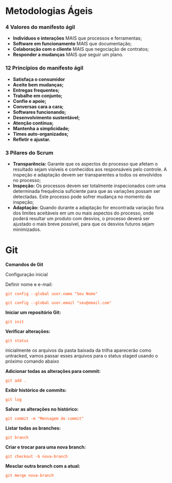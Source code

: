 <h1>Metodologias Ágeis</h1>
  <h3>4 Valores do manifesto ágil</h3>
 <ul>
  <li> <strong>Indivíduos e interações</strong> MAIS que processos e ferramentas;</li>
  <li> <strong>Software em funcionamento</strong> MAIS que documentação;</li>
  <li> <strong>Colaboração com o cliente</strong> MAIS que negociação de contratos;</li>
  <li> <strong>Responder a mudanças</strong> MAIS que seguir um plano.</li>
</ul>

  <h3>12 Princípios do manifesto ágil</h3>
   <ul>
  <li> <strong>Satisfaça o consumidor</strong></li>
  <li> <strong>Aceite bem mudanças;</strong></li>
  <li> <strong>Entregas frequentes;</strong></li>
  <li> <strong>Trabalhe em conjunto;</strong></li>
  <li> <strong>Confie e apoie;</strong></li>
  <li> <strong>Conversas cara a cara;</strong></li>
  <li> <strong>Softwares funcionando;</strong></li>
  <li> <strong>Desenvolvimento sustentável;</strong></li>
  <li> <strong>Atenção contínua;</strong></li>
  <li> <strong>Mantenha a simplicidade;</strong></li>
  <li> <strong>Times auto-organizados;</strong></li>
  <li> <strong>Refletir e ajustar.</strong></li>
</ul>

<h3>3 Pilares do Scrum</h3>
<ul>
  <li><strong>Transparência:</strong> Garante que os aspectos do processo que afetam o resultado sejam visíveis e conhecidos aos responsáveis pelo controle. A inspeção e adaptação devem ser transparentes a todos os envolvidos no processo;</li>
  <li><strong>Inspeção:</strong> Os processos devem ser totalmente inspecionados com uma determinada frequência suficiente para que as variações possam ser detectadas. Este processo pode sofrer mudança no momento da inspeção;</li>
  <li><strong>Adaptação:</strong> Quando durante a adaptação for encontrada variação fora dos limites aceitáveis em um ou mais aspectos do processo, onde poderá resultar um produto com desvios, o processo deverá ser ajustado o mais breve possível, para que os desvios futuros sejam minimizados.</li>
  
</ul>



<h1>Git</h1>

<p> 
 <p><strong>Comandos de Git</strong></p>  

  Configuração inicial
  <p>Definir nome e e-mail:</p>
<p><code style="color:#ff4500;">git config --global user.name "Seu Nome"</code></p>
<p><code style="color:#ff4500;">git config --global user.email "seu@email.com"</code></p>

  <p><strong>Iniciar um repositório Git:</strong></p>
<p><code style="color:#ff4500;">git init</code></p>

  <p><strong>Verificar alterações:</strong></p>
<p><code style="color:#ff4500;">git status</code></p>
<p>inicialmente os arquivos da pasta baixada da trilha aparecerão como untracked, vamos passar esses arquivos para o status staged usando o próximo comando abaixo</p>

  <p><strong>Adicionar todas as alterações para commit:</strong></p>
<p><code style="color:#ff4500;">git add .</code></p>

<p><strong>Exibir histórico de commits:</strong></p>
<p><code style="color:#ff4500;">git log</code></p>

<p><strong>Salvar as alterações no histórico:</strong></p>
<p><code style="color:#ff4500;">git commit -m "Mensagem do commit"</code></p>

  <p><strong>Listar todas as branches:</strong></p>
<p><code style="color:#ff4500;">git branch</code></p>

<p><strong>Criar e trocar para uma nova branch:</strong></p>
<p><code style="color:#ff4500;">git checkout -b nova-branch</code></p>

<p><strong>Mesclar outra branch com a atual:</strong></p>
<p><code style="color:#ff4500;">git merge nova-branch</code></p>


</p>
